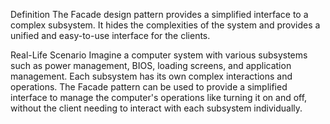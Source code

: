 Definition
The Facade design pattern provides a simplified interface to a complex subsystem. It hides the complexities of the system and provides a unified and easy-to-use interface for the clients.

Real-Life Scenario
Imagine a computer system with various subsystems such as power management, BIOS, loading screens, and application management. Each subsystem has its own complex interactions and operations. The Facade pattern can be used to provide a simplified interface to manage the computer's operations like turning it on and off, without the client needing to interact with each subsystem individually.